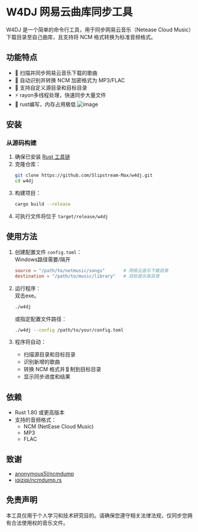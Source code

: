 # W4DJ 网易云曲库同步工具

W4DJ 是一个简单的命令行工具，用于同步网易云音乐（Netease Cloud Music）下载目录至自己曲库，且支持将 NCM 格式转换为标准音频格式。

## 功能特点

- 🎵 扫描并同步网易云音乐下载的歌曲
- 🔄 自动识别并转换 NCM 加密格式为 MP3/FLAC
- 📁 支持自定义源目录和目标目录
- ⚡ rayon多线程处理，快速同步大量文件
- 🚀 rust编写，内存占用极低
![image](https://github.com/user-attachments/assets/b9b1e1e1-843d-47f6-ac19-6ba1a2a79fe3)


## 安装

### 从源码构建

1. 确保已安装 [Rust 工具链](https://www.rust-lang.org/tools/install)
2. 克隆仓库：
   ```bash
   git clone https://github.com/Slipstream-Max/w4dj.git
   cd w4dj
   ```
3. 构建项目：
   ```bash
   cargo build --release
   ```
4. 可执行文件将位于 `target/release/w4dj`

## 使用方法

1. 创建配置文件 `config.toml`：<br>
Windows路径需要/隔开
   ```toml
   source = "/path/to/netmusic/songs"       # 网易云音乐下载目录
   destination = "/path/to/music/library"   # 目标音乐库目录
   ```

2. 运行程序：<br>
双击exe。
   ```bash
   ./w4dj
   ```
   或指定配置文件路径：
   ```bash
   ./w4dj --config /path/to/your/config.toml
   ```

3. 程序将自动：
   - 扫描源目录和目标目录
   - 识别新增的歌曲
   - 转换 NCM 格式并复制到目标目录
   - 显示同步进度和结果

## 依赖

- Rust 1.80 或更高版本
- 支持的音频格式：
  - NCM (NetEase Cloud Music)
  - MP3
  - FLAC


## 致谢

 - [anonymous5l/ncmdump](https://github.com/anonymous5l/ncmdump)
 - [iqiziqi/ncmdump.rs](https://github.com/iqiziqi/ncmdump.rs)

## 免责声明

本工具仅用于个人学习和技术研究目的。请确保您遵守相关法律法规，仅同步您拥有合法使用权的音乐文件。
